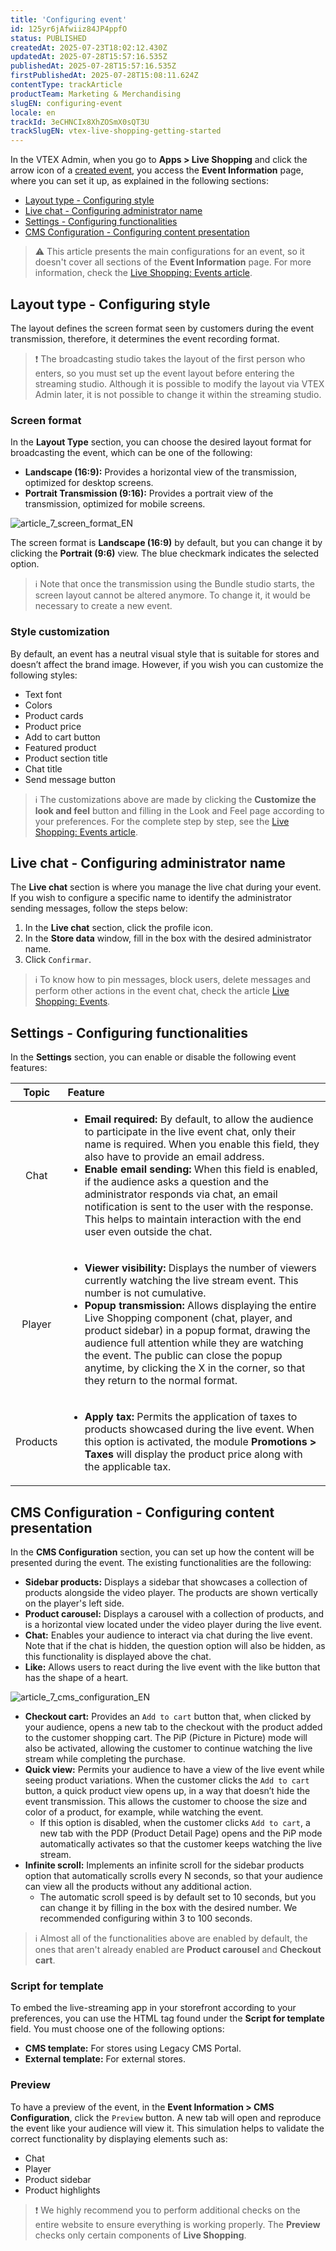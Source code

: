 ```yaml
---
title: 'Configuring event'
id: 125yr6jAfwiiz84JP4ppfO
status: PUBLISHED
createdAt: 2025-07-23T18:02:12.430Z
updatedAt: 2025-07-28T15:57:16.535Z
publishedAt: 2025-07-28T15:57:16.535Z
firstPublishedAt: 2025-07-28T15:08:11.624Z
contentType: trackArticle
productTeam: Marketing & Merchandising
slugEN: configuring-event
locale: en
trackId: 3eCHNCIx8XhZOSmX0sQT3U
trackSlugEN: vtex-live-shopping-getting-started
---
```


In the VTEX Admin, when you go to **Apps > Live Shopping** and click the arrow icon of a [created event](https://help.vtex.com/en/tracks/vtex-live-shopping-getting-started--3eCHNCIx8XhZOSmX0sQT3U/5WLXGbOSFmxN7QlzOnfGrv), you access the **Event Information** page, where you can set it up, as explained in the following sections:

* [Layout type - Configuring style](#layout-type-configuring-style)
* [Live chat - Configuring administrator name](#live-chat-configuring-administrator-name)
* [Settings - Configuring functionalities](#settings-configuring-functionalities)
* [CMS Configuration - Configuring content presentation](#cms-configuration-configuring-content-presentation)

> ⚠️ This article presents the main configurations for an event, so it doesn't cover all sections of the **Event Information** page. For more information, check the [Live Shopping: Events article](https://help.vtex.com/en/tutorial/live-shopping-events--6aGLiqoKG1UoS30f3FFWch).

## Layout type - Configuring style

The layout defines the screen format seen by customers during the event transmission, therefore, it determines the event recording format.

> ❗ The broadcasting studio takes the layout of the first person who enters, so you must set up the event layout before entering the streaming studio. Although it is possible to modify the layout via VTEX Admin later, it is not possible to change it within the streaming studio.

### Screen format

In the **Layout Type** section, you can choose the desired layout format for broadcasting the event, which can be one of the following:

* **Landscape (16:9):** Provides a horizontal view of the transmission, optimized for desktop screens.
* **Portrait Transmission (9:16):** Provides a portrait view of the transmission, optimized for mobile screens.

![article_7_screen_format_EN](//images.ctfassets.net/alneenqid6w5/2EpPRgxSsLdIYt1JtcxCb8/130ce5d114d4efd2e9751c588b2a3931/article_7_screen_format_EN.png)

The screen format is **Landscape (16:9)** by default, but you can change it by clicking the **Portrait (9:6)** view. The blue checkmark indicates the selected option.

> ℹ️ Note that once the transmission using the Bundle studio starts, the screen layout cannot be altered anymore. To change it, it would be necessary to create a new event.

### Style customization

By default, an event has a neutral visual style that is suitable for stores and doesn’t affect the brand image. However, if you wish you can customize the following styles:

* Text font
* Colors
* Product cards
* Product price
* Add to cart button
* Featured product
* Product section title
* Chat title
* Send message button

> ℹ️ The customizations above are made by clicking the **Customize the look and feel** button and filling in the Look and Feel page according to your preferences. For the complete step by step, see the [Live Shopping: Events article](https://help.vtex.com/en/tutorial/live-shopping-events--6aGLiqoKG1UoS30f3FFWch).

## Live chat - Configuring administrator name

The **Live chat** section is where you manage the live chat during your event. If you wish to configure a specific name to identify the administrator sending messages, follow the steps below:

1. In the **Live chat** section, click the profile icon.
2. In the **Store data** window, fill in the box with the desired administrator name.
3. Click `Confirmar`.

> ℹ️ To know how to pin messages, block users, delete messages and perform other actions in the event chat, check the article [Live Shopping: Events](https://help.vtex.com/en/tutorial/live-shopping-events--6aGLiqoKG1UoS30f3FFWch).

## Settings - Configuring functionalities

In the **Settings** section, you can enable or disable the following event features:

| **Topic** | **Feature** |
| :---: | :--- |
| Chat | <ul><li>**Email required:** By default, to allow the audience to participate in the live event chat, only their name is required. When you enable this field, they also have to provide an email address.</li><li>**Enable email sending:** When this field is enabled, if the audience asks a question and the administrator responds via chat, an email notification is sent to the user with the response. This helps to maintain interaction with the end user even outside the chat.</li></ul> |
| Player | <ul><li>**Viewer visibility:** Displays the number of viewers currently watching the live stream event. This number is not cumulative.</li><li>**Popup transmission:** Allows displaying the entire Live Shopping component (chat, player, and product sidebar) in a popup format, drawing the audience full attention while they are watching the event. The public can close the popup anytime, by clicking the X in the corner, so that they return to the normal format.</li></ul> |
| Products | <ul><li>**Apply tax:** Permits the application of taxes to products showcased during the live event. When this option is activated, the module **Promotions > Taxes** will display the product price along with the applicable tax.</li></ul> |

## CMS Configuration - Configuring content presentation

In the **CMS Configuration** section, you can set up how the content will be presented during the event. The existing functionalities are the following: 

* **Sidebar products:** Displays a sidebar that showcases a collection of products alongside the video player. The products are shown vertically on the player's left side.
* **Product carousel:** Displays a carousel with a collection of products, and is a horizontal view located under the video player during the live event.
* **Chat:** Enables your audience to interact via chat during the live event. Note that if the chat is hidden, the question option will also be hidden, as this functionality is displayed above the chat.
* **Like:** Allows users to react during the live event with the like button that has the shape of a heart.

![article_7_cms_configuration_EN](//images.ctfassets.net/alneenqid6w5/2Tb8TErEdECiHpuwvJs53G/72ea57ddb2ab71f875e0b9ab2e46983e/article_7_cms_configuration_EN.png)

* **Checkout cart:** Provides an `Add to cart` button that, when clicked by your audience, opens a new tab to the checkout with the product added to the customer shopping cart. The PiP (Picture in Picture) mode will also be activated, allowing the customer to continue watching the live stream while completing the purchase.
* **Quick view:** Permits your audience to have a view of the live event while seeing product variations. When the customer clicks the `Add to cart` button, a quick product view opens up, in a way that doesn’t hide the event transmission. This allows the customer to choose the size and color of a product, for example, while watching the event. 
    * If this option is disabled, when the customer clicks `Add to cart`, a new tab with the PDP (Product Detail Page) opens and the PiP mode automatically activates so that the customer keeps watching the live stream.
* **Infinite scroll:** Implements an infinite scroll for the sidebar products option that automatically scrolls every N seconds, so that your audience can view all the products without any additional action. 
    * The automatic scroll speed is by default set to 10 seconds, but you can change it by filling in the box with the desired number. We recommended configuring within 3 to 100 seconds.

> ℹ️ Almost all of the functionalities above are enabled by default, the ones that aren't already enabled are **Product carousel** and **Checkout cart**.

### Script for template

To embed the live-streaming app in your storefront according to your preferences, you can use the HTML tag found under the **Script for template** field. You must choose one of the following options:

* **CMS template:** For stores using Legacy CMS Portal.
* **External template:** For external stores.

### Preview

To have a preview of the event, in the **Event Information > CMS Configuration**, click the `Preview` button. A new tab will open and reproduce the event like your audience will view it. This simulation helps to validate the correct functionality by displaying elements such as:

* Chat
* Player
* Product sidebar
* Product highlights

> ❗ We highly recommend you to perform additional checks on the entire website to ensure everything is working properly. The **Preview** checks only certain components of **Live Shopping**.
